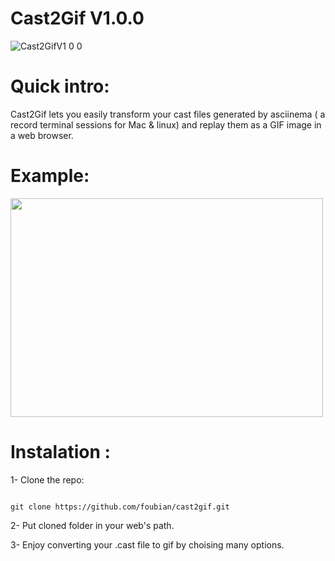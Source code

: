 # Cast2Gif V1.0.0
![Cast2GifV1 0 0](https://user-images.githubusercontent.com/19433107/143011270-f7ef76b6-1ded-4883-89aa-5ac1693fe0cd.png)
# Quick intro:

Cast2Gif lets you easily transform your cast files generated by asciinema ( a record terminal sessions for Mac & linux) and replay them as a GIF image in a web browser.

# Example:
<img src="https://user-images.githubusercontent.com/19433107/143024227-e25e780b-038c-4e0c-ac80-2fea0f67ed61.gif" width="500" height="350">

# Instalation :
1- Clone the repo:
```

git clone https://github.com/foubian/cast2gif.git

```
2- Put cloned folder in your web's path.

3- Enjoy converting your .cast file to gif by choising many options.
